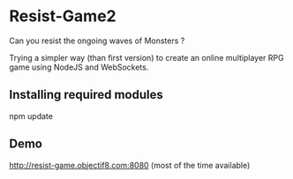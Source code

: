 # Resist-Game2

Can you resist the ongoing waves of Monsters ?

Trying a simpler way (than first version) to create an online multiplayer RPG game using NodeJS and WebSockets.

## Installing required modules

npm update


## Demo

http://resist-game.objectif8.com:8080 (most of the time available)
